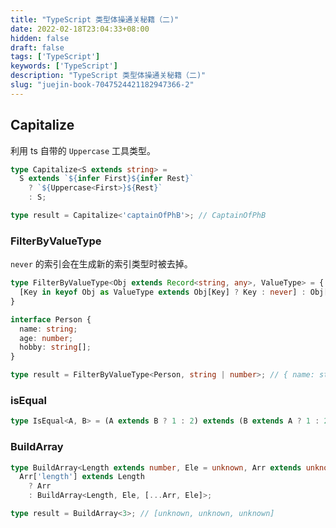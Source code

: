 ```yaml
---
title: "TypeScript 类型体操通关秘籍（二)"
date: 2022-02-18T23:04:33+08:00
hidden: false
draft: false
tags: ['TypeScript']
keywords: ['TypeScript']
description: "TypeScript 类型体操通关秘籍（二)"
slug: "juejin-book-7047524421182947366-2"
---
```


## Capitalize

利用 ts 自带的 `Uppercase` 工具类型。

```typescript
type Capitalize<S extends string> =
  S extends `${infer First}${infer Rest}`
    ? `${Uppercase<First>}${Rest}`
    : S;

type result = Capitalize<'captainOfPhB'>; // CaptainOfPhB
```

### FilterByValueType

`never` 的索引会在生成新的索引类型时被去掉。

```typescript
type FilterByValueType<Obj extends Record<string, any>, ValueType> = {
  [Key in keyof Obj as ValueType extends Obj[Key] ? Key : never] : Obj[Key]
}

interface Person {
  name: string;
  age: number;
  hobby: string[];
}

type result = FilterByValueType<Person, string | number>; // { name: string; age: number }
```

### isEqual

```typescript
type IsEqual<A, B> = (A extends B ? 1 : 2) extends (B extends A ? 1 : 2) ? true : false;
```

### BuildArray

```typescript
type BuildArray<Length extends number, Ele = unknown, Arr extends unknown[] = []> =
  Arr['length'] extends Length
    ? Arr 
    : BuildArray<Length, Ele, [...Arr, Ele]>;

type result = BuildArray<3>; // [unknown, unknown, unknown]
```
